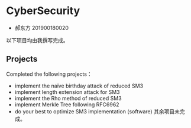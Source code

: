 # CyberSecurity
- 郝东方 201900180020

以下项目均由我撰写完成。


## Projects
Completed the following projects：
- implement the naïve birthday attack of reduced SM3
- implement length extension attack for SM3
- implement the Rho method of reduced SM3
- implement Merkle Tree following RFC6962
- do your best to optimize SM3 implementation (software)
其余项目未完成。
